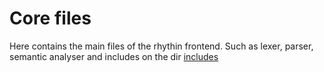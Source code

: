 # Core files
Here contains the main files of the rhythin frontend. Such as lexer, parser, semantic analyser and includes on the dir [includes](./includes)